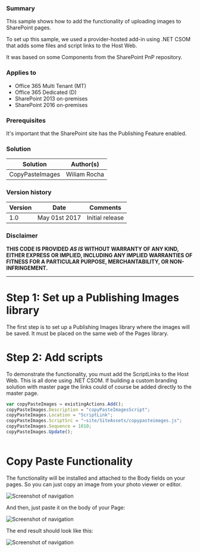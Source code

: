 ### Summary ###
This sample shows how to add the functionality of uploading images to SharePoint pages. 

To set up this sample, we used a provider-hosted add-in using .NET CSOM that adds some files and script links to the Host Web. 

It was based on some Components from the SharePoint PnP repository.

### Applies to ###
-  Office 365 Multi Tenant (MT)
-  Office 365 Dedicated (D)
-  SharePoint 2013 on-premises
-  SharePoint 2016 on-premises

### Prerequisites ###
It's important that the SharePoint site has the Publishing Feature enabled.

### Solution ###
Solution | Author(s)
---------|----------
CopyPasteImages | Wiliam Rocha

### Version history ###
Version  | Date | Comments
---------| -----| --------
1.0  | May 01st 2017 | Initial release

### Disclaimer ###
**THIS CODE IS PROVIDED *AS IS* WITHOUT WARRANTY OF ANY KIND, EITHER EXPRESS OR IMPLIED, INCLUDING ANY IMPLIED WARRANTIES OF FITNESS FOR A PARTICULAR PURPOSE, MERCHANTABILITY, OR NON-INFRINGEMENT.**


----------

# Step 1: Set up a Publishing Images library #
The first step is to set up a Publishing Images library where the images will be saved. It must be placed on the same web of the Pages library. 

# Step 2: Add scripts #
To demonstrate the functionality, you must add the ScriptLinks to the Host Web. This is all done using .NET CSOM. If building a custom branding solution with master page the links could of course be added directly to the master page.

```javascript
var copyPasteImages = existingActions.Add();
copyPasteImages.Description = "copyPasteImagesScript";
copyPasteImages.Location = "ScriptLink";
copyPasteImages.ScriptSrc = "~site/SiteAssets/copypasteimages.js";
copyPasteImages.Sequence = 1010;
copyPasteImages.Update();
            
```

# Copy Paste Functionality #
The functionality will be installed and attached to the Body fields on your pages. So you can just copy an image from your photo viewer or editor.

![Screenshot of navigation](http://i.imgur.com/760PG9b.png "Screenshot of an image being copied")

And then, just paste it on the body of your Page:

![Screenshot of navigation](http://i.imgur.com/DGVN6h7.png "Screenshot of an image being pasted")

The end result should look like this:

![Screenshot of navigation](http://i.imgur.com/wxOQ8rF.png "Screenshot of a pasted image")
